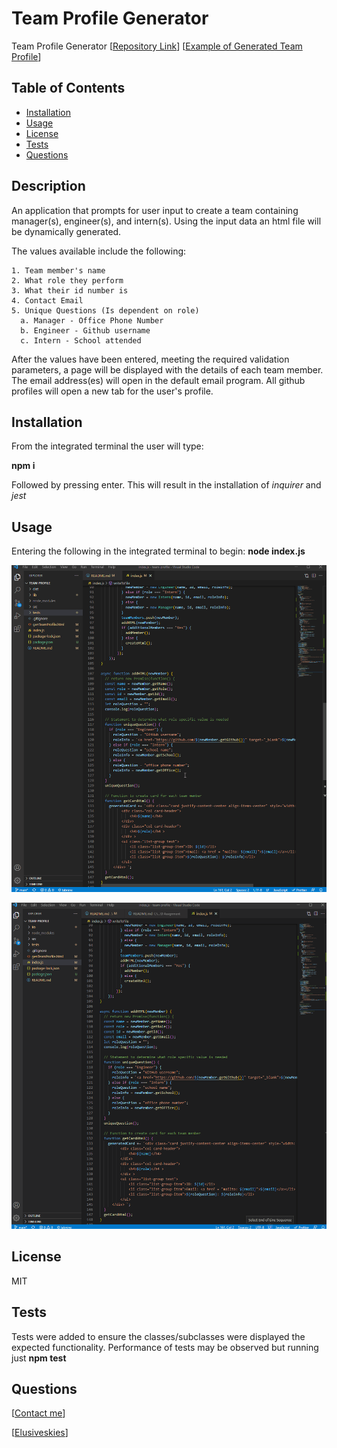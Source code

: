 # Team Profile Generator
Team Profile Generator
[[Repository Link](https://github.com/ElusiveSkies/team-profile)]
[[Example of Generated Team Profile](https://elusiveskies.github.io/team-profile/genTeamProfile.html)]

## Table of Contents

- [Installation](#Installation)
- [Usage](#Usage)
- [License](#License)
- [Tests](#Tests)
- [Questions](#Questions)

## Description

An application that prompts for user input to create a team containing manager(s), engineer(s), and intern(s).
Using the input data an html file will be dynamically generated.

The values available include the following:

    1. Team member's name
    2. What role they perform
    3. What their id number is
    4. Contact Email
    5. Unique Questions (Is dependent on role)
      a. Manager - Office Phone Number 
      b. Engineer - Github username
      c. Intern - School attended

After the values have been entered, meeting the required validation parameters, a page will be displayed with the details of each team member. The email address(es) will open in the default email program. All github profiles will open a new tab for the user's profile.

## Installation

From the integrated terminal the user will type:

  **npm i**

Followed by pressing enter.
This will result in the installation of *inquirer* and *jest*

## Usage

Entering the following in the integrated terminal to begin:
**node index.js**

![Video of Usage](./lib/img/TeamProfileGen.gif)

![Video of Tests](./lib/img/TeamProfileGenTest.gif)

## License

MIT

## Tests

Tests were added to ensure the classes/subclasses were displayed the expected functionality.
Performance of tests may be observed but running just
**npm test**

## Questions

[[Contact me](mailto:elusiveskies@gmail.com)]

[[Elusiveskies](https://www.github.com/Elusiveskies)]
